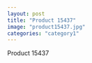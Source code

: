 ```yaml
---
layout: post
title: "Product 15437"
image: "product15437.jpg"
categories: "category1"
---
```

Product 15437
